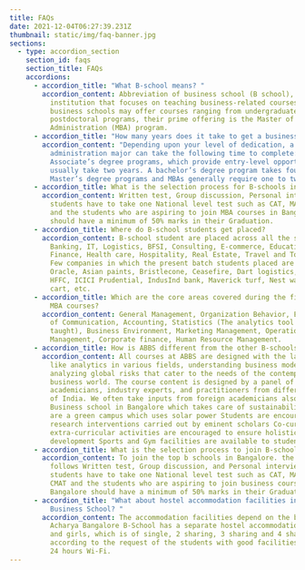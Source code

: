 ```yaml
---
title: FAQs
date: 2021-12-04T06:27:39.231Z
thumbnail: static/img/faq-banner.jpg
sections:
  - type: accordion_section
    section_id: faqs
    section_title: FAQs
    accordions:
      - accordion_title: "What B-school means? "
        accordion_content: Abbreviation of business school (B school), an educational
          institution that focuses on teaching business-related courses. While
          business schools may offer courses ranging from undergraduate degrees to
          postdoctoral programs, their prime offering is the Master of Business
          Administration (MBA) program.
      - accordion_title: "How many years does it take to get a business degree? "
        accordion_content: "Depending upon your level of dedication, a business
          administration major can take the following time to complete:
          Associate’s degree programs, which provide entry-level opportunity,
          usually take two years. A bachelor’s degree program takes four years.
          Master’s degree programs and MBAs generally require one to two years."
      - accordion_title: What is the selection process for B-schools in bangalore?
        accordion_content: Written test, Group discussion, Personal interview the
          students have to take one National level test such as CAT, MAT or XAT
          and the students who are aspiring to join MBA courses in Bangalore
          should have a minimum of 50% marks in their Graduation.
      - accordion_title: Where do B-school students get placed?
        accordion_content: B-school student are placed across all the sectors like
          Banking, IT, Logistics, BFSI, Consulting, E-commerce, Education,
          Finance, Health care, Hospitality, Real Estate, Travel and Tours, etc.
          Few companies in which the present batch students placed are PWC,
          Oracle, Asian paints, Bristlecone, Ceasefire, Dart logistics, Geojit,
          HFFC, ICICI Prudential, IndusInd bank, Maverick turf, Nest way, Ninja
          cart, etc.
      - accordion_title: Which are the core areas covered during the first semester of
          MBA courses?
        accordion_content: General Management, Organization Behavior, Economics, Basics
          of Communication, Accounting, Statistics (The analytics tool ‘R’ is
          taught), Business Environment, Marketing Management, Operations
          Management, Corporate finance, Human Resource Management.
      - accordion_title: How is ABBS different from the other B-schools in Bangalore?
        accordion_content: All courses at ABBS are designed with the latest subjects
          like analytics in various fields, understanding business models,
          analyzing global risks that cater to the needs of the contemporary
          business world. The course content is designed by a panel of eminent
          academicians, industry experts, and practitioners from different parts
          of India. We often take inputs from foreign academicians also. The only
          Business school in Bangalore which takes care of sustainability and we
          are a green campus which uses solar power Students are encouraged into
          research interventions carried out by eminent scholars Co-curricular and
          extra-curricular activities are encouraged to ensure holistic
          development Sports and Gym facilities are available to students.
      - accordion_title: What is the selection process to join B-schools in Bangalore?
        accordion_content: To join the top b schools in Bangalore. the procedure as
          follows Written test, Group discussion, and Personal interview. The
          students have to take one National level test such as CAT, MAT, XAT, or
          CMAT and the students who are aspiring to join business courses in
          Bangalore should have a minimum of 50% marks in their Graduation.
      - accordion_title: "What about hostel accommodation facilities in Bangalore
          Business School? "
        accordion_content: The accommodation facilities depend on the b-school, but
          Acharya Bangalore B-School has a separate hostel accommodation for boys
          and girls, which is of single, 2 sharing, 3 sharing and 4 sharing
          according to the request of the students with good facilities along with
          24 hours Wi-Fi.
---
```

